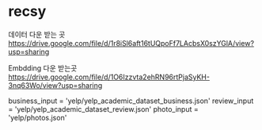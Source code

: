 # recsy
데이터 다운 받는 곳 https://drive.google.com/file/d/1r8iSl6aft16tUQpoFf7LAcbsX0szYGlA/view?usp=sharing

Embdding 다운 받는곳 https://drive.google.com/file/d/1O6Izzvta2ehRN96rtPjaSyKH-3nq63Wo/view?usp=sharing



business_input = 'yelp/yelp_academic_dataset_business.json'
review_input = 'yelp/yelp_academic_dataset_review.json'
photo_input = 'yelp/photos.json'
